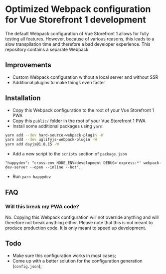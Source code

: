 # Optimized Webpack configuration for Vue Storefront 1 development
The default Webpack configuration of Vue Storefront 1 allows for fully testing all features. However, because of various reasons,
this leads to a slow transpilation time and therefore a bad developer experience. This repository contains a separate Webpack 

## Improvements
- Custom Webpack configuration without a local server and without SSR
- Additional plugins to make things even faster

## Installation
- Copy this Webpack configuration to the root of your Vue Storefront 1 PWA
- Copy this `public/` folder in the root of your Vue Storefront 1 PWA
- Install some additional packages using `yarn`:

```bash
yarn add --dev hard-source-webpack-plugin -W
yarn add --dev uglifyjs-webpack-plugin -W
yarn add dayjs@1.8.15 -W
```

- Add a new script to the `scripts` section of `package.json`

```
"happydev": "cross-env NODE_ENV=development DEBUG='express:*' webpack-dev-server --open --inline --hot",
```

- Run `yarn happydev`

## FAQ
### Will this break my PWA code?
No. Copying this Webpack configuration will not override anything and will therefore not break anything either. Please note that
this is not meant to produce production code. It is only meant to speed up development.

## Todo
- Make sure this configuration works in most cases;
- Come up with a better solution for the configuration generation (`config.json`);

